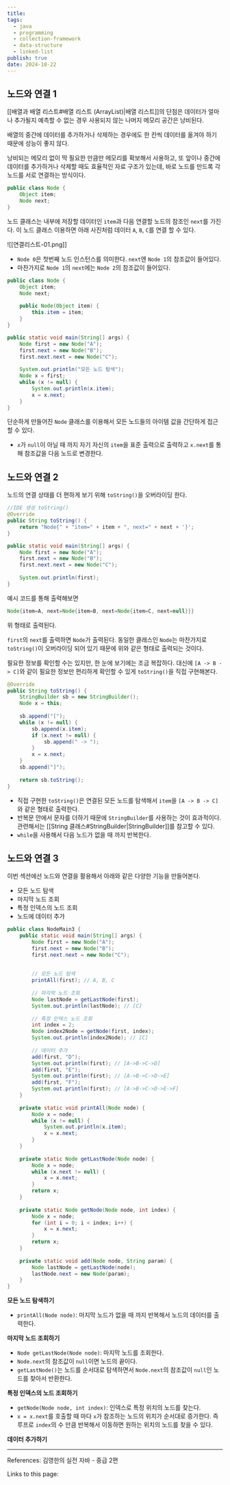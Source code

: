 ```yaml
---
title: 
tags:
  - java
  - programming
  - collection-framework
  - data-structure
  - linked-list
publish: true
date: 2024-10-22
---
```

## 노드와 연결 1
[[배열과 배열 리스트#배열 리스트 (ArrayList)|배열 리스트]]의 단점은 데이터가 얼마나 추가될지 예측할 수 없는 경우 사용되지 않는 나머지 메모리 공간은 낭비된다.

배열의 중간에 데이터를 추가하거나 삭제하는 경우에도 한 칸씩 데이터를 옮겨야 하기 때문에 성능이 좋지 않다.

낭비되는 메모리 없이 딱 필요한 만큼만 메모리를 확보해서 사용하고, 또 앞이나 중간에 데이터를 추가하거나 삭제할 때도 효율적인 자료 구조가 있는데, 바로 노드를 만드록 각 노드를 서로 연결하는 방식이다.

```java
public class Node {
	Object item;
	Node next;
}
```

노드 클래스는 내부에 저장할 데이터인 `item`과 다음 연결할 노드의 참조인 `next`를 가진다. 이 노드 클래스 이용하면 아래 사진처럼 데이터 `A`, `B`, `C`를 연결 할 수 있다.

![[연결리스트-01.png]]
- `Node 0`은 첫번째 노드 인스턴스를 의미한다. `next`엔 `Node 1`의 참조값이 들어있다.
- 마찬가지로 `Node 1`의 `next`에는 `Node 2`의 참조값이 들어있다.

```java
public class Node {  
    Object item;  
    Node next;  
  
    public Node(Object item) {  
        this.item = item;  
    }  
}
```

```java
public static void main(String[] args) {  
    Node first = new Node("A");  
    first.next = new Node("B");  
    first.next.next = new Node("C");  
  
    System.out.println("모든 노드 탐색");  
    Node x = first;  
    while (x != null) {  
        System.out.println(x.item);  
        x = x.next;  
    }  
}
```

단순하게 만들어진 `Node` 클래스를 이용해서 모든 노드들의 아이템 값을 간단하게 접근할 수 있다.

- `x`가 `null`이 아닐 때 까지 자기 자신의 `item`을 표준 출력으로 출력하고 `x.next`를 통해 참조값을 다음 노드로 변경한다.

## 노드와 연결 2
노드의 연결 상태를 더 편하게 보기 위해 `toString()`을 오버라이딩 한다.

```java
//IDE 생성 toString() 
@Override 
public String toString() {
	return "Node{" + "item=" + item + ", next=" + next + '}'; 
}
```

```java
public static void main(String[] args) {  
    Node first = new Node("A");  
    first.next = new Node("B");  
    first.next.next = new Node("C");  
  
    System.out.println(first);  
}
```
예시 코드를 통해 출력해보면

```java
Node{item=A, next=Node{item=B, next=Node{item=C, next=null}}}
```
위 형태로 출력된다. 

`first`의 `next`를 출력하면 `Node`가 출력된다. 동일한 클래스인 `Node`는 마찬가지로 `toString()`이 오버라이딩 되어 있기 때문에 위와 같은 형태로 출력되는 것이다.

필요한 정보를 확인할 수는 있지만, 한 눈에 보기에는 조금 복잡하다. 대신에 `[A -> B -> C]`와 같이 필요한 정보만 편리하게 확인할 수 있게 `toString()`을 직접 구현해본다.

```java
@Override  
public String toString() {  
    StringBuilder sb = new StringBuilder();  
    Node x = this;  
  
    sb.append("[");  
    while (x != null) {  
        sb.append(x.item);  
        if (x.next != null) {  
            sb.append(" -> ");  
        }  
        x = x.next;  
    }  
    sb.append("]");  
  
    return sb.toString();  
}
```
- 직접 구현한 `toString()`은 연결된 모든 노드를 탐색해서 `item`을 `[A -> B -> C]`와 같은 형태로 출력한다.
- 반복문 안에서 문자를 더하기 때문에 `StringBuilder`를 사용하는 것이 효과적이다. 관련해서는 [[String 클래스#StringBuilder|StringBuilder]]를 참고할 수 있다.
- `while`을 사용해서 다음 노드가 없을 때 까지 반복한다.

## 노드와 연결 3
이번 섹션에선 노드와 연결을 활용해서 아래와 같은 다양한 기능을 만들어본다.
- 모든 노드 탐색
- 마지막 노드 조회
- 특정 인덱스의 노드 조회
- 노드에 데이터 추가

```java
public class NodeMain3 {  
    public static void main(String[] args) {  
        Node first = new Node("A");  
        first.next = new Node("B");  
        first.next.next = new Node("C");  
  
  
        // 모든 노드 탐색  
        printAll(first); // A, B, C  
  
        // 마지막 노드 조회  
        Node lastNode = getLastNode(first);  
        System.out.println(lastNode); // [C]  
  
        // 특정 인덱스 노드 조회  
        int index = 2;  
        Node index2Node = getNode(first, index);  
        System.out.println(index2Node); // [C]  
  
        // 데이터 추가  
        add(first, "D");  
        System.out.println(first); // [A->B->C->D]  
        add(first, "E");  
        System.out.println(first); // [A->B->C->D->E]  
        add(first, "F");  
        System.out.println(first); // [A->B->C->D->E->F]  
    }  
  
    private static void printAll(Node node) {  
        Node x = node;  
        while (x != null) {  
            System.out.println(x.item);  
            x = x.next;  
        }  
    }  
  
    private static Node getLastNode(Node node) {  
        Node x = node;  
        while (x.next != null) {  
            x = x.next;  
        }  
        return x;  
    }  
  
    private static Node getNode(Node node, int index) {  
        Node x = node;  
        for (int i = 0; i < index; i++) {  
            x = x.next;  
        }  
        return x;  
    }  
  
    private static void add(Node node, String param) {  
        Node lastNode = getLastNode(node);  
        lastNode.next = new Node(param);  
    }  
}
```

**모든 노드 탐색하기**

- `printAll(Node node)`: 마지막 노드가 없을 때 까지 반복해서 노드의 데이터를 출력한다.

**마지막 노드 조회하기**
- `Node getLastNode(Node node)`: 마지막 노드를 조회한다.
- `Node.next`의 참조값이 `null`이면 노드의 끝이다.
- `getLastNode()`는 노드를 순서대로 탐색하면서 `Node.next`의 참조값이 `null`인 노드를 찾아서 반환한다.

**특정 인덱스의 노드 조회하기**
- `getNode(Node node, int index)`: 인덱스로 특정 위치의 노드를 찾는다.
- `x = x.next`를 호출할 때 마다 `x`가 참조하는 노드의 위치가 순서대로 증가한다. 즉 루프로 `index`의 수 만큼 반복해서 이동하면 원하는 위치의 노드를 찾을 수 있다.

**데이터 추가하기**


---
References: 김영한의 실전 자바 - 중급 2편

Links to this page: 